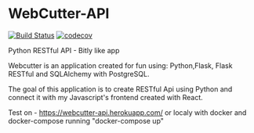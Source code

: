 # WebCutter-API
[![Build Status](https://travis-ci.org/HumbleNarcissus/WebCutter-API.svg?branch=master)](https://travis-ci.org/HumbleNarcissus/WebCutter-API) [![codecov](https://codecov.io/gh/HumbleNarcissus/WebCutter-API/branch/master/graph/badge.svg)](https://codecov.io/gh/HumbleNarcissus/WebCutter-API)

Python RESTful API - Bitly like app

Webcutter is an application created for fun using: Python,Flask, Flask RESTful and SQLAlchemy with PostgreSQL.

The goal of this application is to create RESTful Api using Python and connect it with my Javascript's frontend created with React.

Test on - https://webcutter-api.herokuapp.com/ or localy with docker and docker-compose running "docker-compose up"

